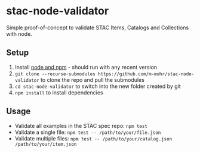 # stac-node-validator

Simple proof-of-concept to validate STAC Items, Catalogs and Collections with node.

## Setup

1. Install [node and npm](https://nodejs.org/en/) - should run with any recent version
2. `git clone --recurse-submodules https://github.com/m-mohr/stac-node-validator` to clone the repo and pull the submodules
3. `cd stac-node-validator` to switch into the new folder created by git
4. `npm install` to install dependencies

## Usage

- Validate all examples in the STAC spec repo: `npm test`
- Validate a single file: `npm test -- /path/to/your/file.json`
- Validate multiple files: `npm test -- /path/to/your/catalog.json /path/to/your/item.json`